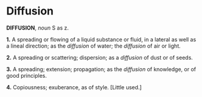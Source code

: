# Diffusion

**DIFFUSION**, _noun_ S as z.

**1.** A spreading or flowing of a liquid substance or fluid, in a lateral as well as a lineal direction; as the _diffusion_ of water; the _diffusion_ of air or light.

**2.** A spreading or scattering; dispersion; as a _diffusion_ of dust or of seeds.

**3.** A spreading; extension; propagation; as the _diffusion_ of knowledge, or of good principles.

**4.** Copiousness; exuberance, as of style. \[Little used.\]